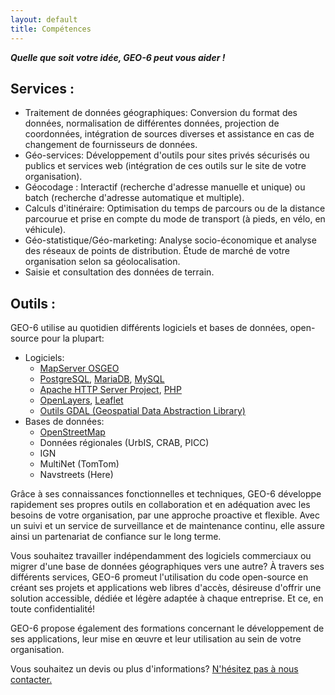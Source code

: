 ```yaml
---
layout: default
title: Compétences
---
```

**_Quelle que soit votre idée, GEO-6 peut vous aider !_**

## Services :

- Traitement de données géographiques: Conversion du format des données, normalisation de différentes données, projection de coordonnées, intégration de sources diverses et assistance en cas de changement de fournisseurs de données.
- Géo-services: Développement d'outils pour sites privés sécurisés ou publics et services web (intégration de ces outils sur le site de votre organisation).
- Géocodage : Interactif (recherche d'adresse manuelle et unique) ou batch (recherche d'adresse automatique et multiple).
- Calculs d'itinéraire: Optimisation du temps de parcours ou de la distance parcourue et prise en compte du mode de transport (à pieds, en vélo, en véhicule).
- Géo-statistique/Géo-marketing: Analyse socio-économique et analyse des réseaux de points de distribution. Étude de marché de votre organisation selon sa géolocalisation.
- Saisie et consultation des données de terrain.

## Outils :

GEO-6 utilise au quotidien différents logiciels et bases de données, open-source pour la plupart:

- Logiciels:
  - [MapServer OSGEO](http://mapserver.org/)
  - [PostgreSQL](https://www.postgresql.org/), [MariaDB](https://mariadb.org/), [MySQL](https://www.mysql.com/)
  - [Apache HTTP Server Project](https://httpd.apache.org/), [PHP](https://secure.php.net/)
  - [OpenLayers](https://openlayers.org/), [Leaflet](http://leafletjs.com/)
  - [Outils GDAL (Geospatial Data Abstraction Library)](http://gdal.org/)
- Bases de données:
  - [OpenStreetMap](https://www.openstreetmap.org/)
  - Données régionales (UrbIS, CRAB, PICC)
  - IGN
  - MultiNet (TomTom)
  - Navstreets (Here)

Grâce à ses connaissances fonctionnelles et techniques, GEO-6 développe rapidement ses propres outils en collaboration et en adéquation avec les besoins de votre organisation, par une approche proactive et flexible. Avec un suivi et un service de surveillance et de maintenance continu, elle assure ainsi un partenariat de confiance sur le long terme.

Vous souhaitez travailler indépendamment des logiciels commerciaux ou migrer d'une base de données géographiques vers une autre? À travers ses différents services, GEO-6 promeut l'utilisation du code open-source en créant ses projets et applications web libres d'accès, désireuse d'offrir une solution accessible, dédiée et légère adaptée à chaque entreprise. Et ce, en toute confidentialité!

GEO-6 propose également des formations concernant le développement de ses applications, leur mise en œuvre et leur utilisation au sein de votre organisation.

Vous souhaitez un devis ou plus d'informations? [N'hésitez pas à nous contacter.]({{site.url}}/contact/)
